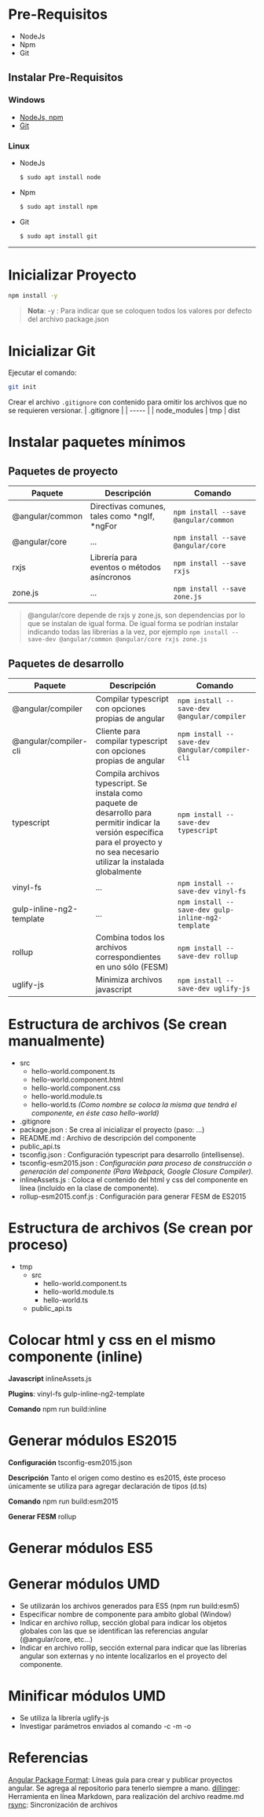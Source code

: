 # Pre-Requisitos

- NodeJs
- Npm
- Git

## Instalar Pre-Requisitos

### Windows
- [NodeJs, npm](https://nodejs.org)
- [Git](https://git-scm.com)

### Linux
- NodeJs
    ```sh
    $ sudo apt install node
    ```
- Npm
    ```sh
    $ sudo apt install npm
    ```
- Git
    ```sh
    $ sudo apt install git
    ```
___

# Inicializar Proyecto

```sh
npm install -y 
```

> **Nota**: 
-y : Para indicar que se coloquen todos los valores por defecto del archivo package.json

# Inicializar Git

Ejecutar el comando:
```sh
git init
```
Crear el archivo ```.gitignore``` con contenido para omitir los archivos que no se requieren versionar.
| .gitignore  |
| ----- |
| node_modules
| tmp
| dist

# Instalar paquetes mínimos

## Paquetes de proyecto
| Paquete | Descripción | Comando
| ----- | ------- | ------ 
| @angular/common | Directivas comunes, tales como *ngIf, *ngFor | `npm install --save @angular/common`
| @angular/core | ... | `npm install --save @angular/core`
| rxjs | Librería para eventos o métodos asíncronos | `npm install --save rxjs`
| zone.js | ... | `npm install --save zone.js`

> @angular/core depende de rxjs y zone.js, son dependencias por lo que se instalan de igual forma.
> De igual forma se podrían instalar indicando todas las librerías a la vez, por ejemplo `npm install --save-dev @angular/common @angular/core rxjs zone.js`

## Paquetes de desarrollo
| Paquete | Descripción | Comando
| ----- | ------- | ------ 
| @angular/compiler | Compilar typescript con opciones propias de angular | `npm install --save-dev @angular/compiler`
| @angular/compiler-cli | Cliente para compilar typescript con opciones propias de angular | `npm install --save-dev @angular/compiler-cli`
| typescript | Compila archivos typescript. Se instala como paquete de desarrollo para permitir indicar la versión específica para el proyecto y no sea necesario utilizar la instalada globalmente | `npm install --save-dev typescript`
| vinyl-fs | ... | `npm install --save-dev vinyl-fs`
| gulp-inline-ng2-template | ... | `npm install --save-dev gulp-inline-ng2-template`
| rollup | Combina todos los archivos correspondientes en uno sólo (FESM) | `npm install --save-dev rollup`
| uglify-js | Minimiza archivos javascript | `npm install --save-dev uglify-js`

# Estructura de archivos (Se crean manualmente)

- src
    - hello-world.component.ts
    - hello-world.component.html
    - hello-world.component.css
    - hello-world.module.ts
    - hello-world.ts *(Como nombre se coloca la misma que tendrá el componente, en éste caso hello-world)*
- .gitignore
- package.json  : Se crea al inicializar el proyecto (paso: ...)
- README.md     : Archivo de descripción del componente
- public_api.ts
- tsconfig.json : Configuración typescript para desarrollo (intellisense).
- tsconfig-esm2015.json : *Configuración para proceso de construcción o generación del componente (Para Webpack, Google Closure Compiler).*
- inlineAssets.js   : Coloca el contenido del html y css del componente en línea (incluído en la clase de componente).
- rollup-esm2015.conf.js : Configuración para generar FESM de ES2015

# Estructura de archivos (Se crean por proceso)

- tmp
    - src
        - hello-world.component.ts
        - hello-world.module.ts
        - hello-world.ts
    - public_api.ts

# Colocar html y css en el mismo componente (inline)

**Javascript**
inlineAssets.js

**Plugins**:
vinyl-fs
gulp-inline-ng2-template

**Comando**
npm run build:inline

# Generar módulos ES2015

**Configuración**
tsconfig-esm2015.json

**Descripción**
Tanto el origen como destino es es2015, éste proceso únicamente se utiliza para agregar declaración de tipos (d.ts)

**Comando**
npm run build:esm2015

**Generar FESM**
rollup

# Generar módulos ES5

# Generar módulos UMD
- Se utilizarán los archivos generados para ES5 (npm run build:esm5)
- Especificar nombre de componente para ambito global (Window)
- Indicar en archivo rollup, sección global para indicar los objetos globales con las que se identifican las referencias angular (@angular/core, etc...)
- Indicar en archivo rollip, sección external para indicar que las librerías angular son externas y no intente localizarlos en el proyecto del componente.

# Minificar módulos UMD
- Se utiliza la librería uglify-js
- Investigar parámetros enviados al comando -c -m -o

# Referencias
[Angular Package Format](https://docs.google.com/document/d/1CZC2rcpxffTDfRDs6p1cfbmKNLA6x5O-NtkJglDaBVs): Líneas guía para crear y publicar proyectos angular. Se agrega al repositorio para tenerlo siempre a mano.
[dillinger](https://dillinger.io): Herramienta en línea Markdown, para realización del archivo readme.md
[rsync](https://www.atareao.es/software-linux/sincronizacion-a-fondo-con-rsync/): Sincronización de archivos